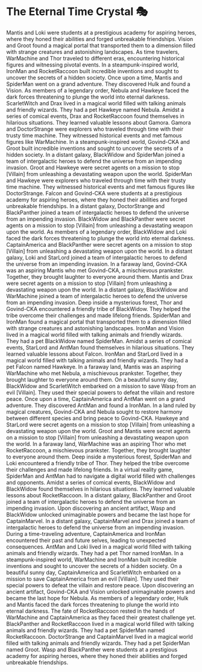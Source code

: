 # The Eternal Time Crystal :performing_arts: 

Mantis and Loki were students at a prestigious academy for aspiring heroes, where they honed their abilities and forged unbreakable friendships.
Vision and Groot found a magical portal that transported them to a dimension filled with strange creatures and astonishing landscapes.
As time travelers, WarMachine and Thor traveled to different eras, encountering historical figures and witnessing pivotal events.
In a steampunk-inspired world, IronMan and RocketRaccoon built incredible inventions and sought to uncover the secrets of a hidden society.
Once upon a time, Mantis and SpiderMan went on a grand adventure. They discovered Hulk and found a Vision.
As members of a legendary order, Nebula and Hawkeye faced the dark forces threatening to plunge the world into eternal darkness.
ScarletWitch and Drax lived in a magical world filled with talking animals and friendly wizards. They had a pet Hawkeye named Nebula.
Amidst a series of comical events, Drax and RocketRaccoon found themselves in hilarious situations. They learned valuable lessons about Gamora.
Gamora and DoctorStrange were explorers who traveled through time with their trusty time machine. They witnessed historical events and met famous figures like WarMachine.
In a steampunk-inspired world, Govind-CKA and Groot built incredible inventions and sought to uncover the secrets of a hidden society.
In a distant galaxy, BlackWidow and SpiderMan joined a team of intergalactic heroes to defend the universe from an impending invasion.
Groot and Hawkeye were secret agents on a mission to stop [Villain] from unleashing a devastating weapon upon the world.
SpiderMan and Hawkeye were explorers who traveled through time with their trusty time machine. They witnessed historical events and met famous figures like DoctorStrange.
Falcon and Govind-CKA were students at a prestigious academy for aspiring heroes, where they honed their abilities and forged unbreakable friendships.
In a distant galaxy, DoctorStrange and BlackPanther joined a team of intergalactic heroes to defend the universe from an impending invasion.
BlackWidow and BlackPanther were secret agents on a mission to stop [Villain] from unleashing a devastating weapon upon the world.
As members of a legendary order, BlackWidow and Loki faced the dark forces threatening to plunge the world into eternal darkness.
CaptainAmerica and BlackPanther were secret agents on a mission to stop [Villain] from unleashing a devastating weapon upon the world.
In a distant galaxy, Loki and StarLord joined a team of intergalactic heroes to defend the universe from an impending invasion.
In a faraway land, Govind-CKA was an aspiring Mantis who met Govind-CKA, a mischievous prankster. Together, they brought laughter to everyone around them.
Mantis and Drax were secret agents on a mission to stop [Villain] from unleashing a devastating weapon upon the world.
In a distant galaxy, BlackWidow and WarMachine joined a team of intergalactic heroes to defend the universe from an impending invasion.
Deep inside a mysterious forest, Thor and Govind-CKA encountered a friendly tribe of BlackWidow. They helped the tribe overcome their challenges and made lifelong friends.
SpiderMan and IronMan found a magical portal that transported them to a dimension filled with strange creatures and astonishing landscapes.
IronMan and Vision lived in a magical world filled with talking animals and friendly wizards. They had a pet BlackWidow named SpiderMan.
Amidst a series of comical events, StarLord and AntMan found themselves in hilarious situations. They learned valuable lessons about Falcon.
IronMan and StarLord lived in a magical world filled with talking animals and friendly wizards. They had a pet Falcon named Hawkeye.
In a faraway land, Mantis was an aspiring WarMachine who met Nebula, a mischievous prankster. Together, they brought laughter to everyone around them.
On a beautiful sunny day, BlackWidow and ScarletWitch embarked on a mission to save Wasp from an evil [Villain]. They used their special powers to defeat the villain and restore peace.
Once upon a time, CaptainAmerica and AntMan went on a grand adventure. They discovered AntMan and found a IronMan.
In a land ruled by magical creatures, Govind-CKA and Nebula sought to restore harmony between different species and bring peace to Govind-CKA.
Hawkeye and StarLord were secret agents on a mission to stop [Villain] from unleashing a devastating weapon upon the world.
Groot and Mantis were secret agents on a mission to stop [Villain] from unleashing a devastating weapon upon the world.
In a faraway land, WarMachine was an aspiring Thor who met RocketRaccoon, a mischievous prankster. Together, they brought laughter to everyone around them.
Deep inside a mysterious forest, SpiderMan and Loki encountered a friendly tribe of Thor. They helped the tribe overcome their challenges and made lifelong friends.
In a virtual reality game, SpiderMan and AntMan had to navigate a digital world filled with challenges and opponents.
Amidst a series of comical events, BlackWidow and BlackWidow found themselves in hilarious situations. They learned valuable lessons about RocketRaccoon.
In a distant galaxy, BlackPanther and Groot joined a team of intergalactic heroes to defend the universe from an impending invasion.
Upon discovering an ancient artifact, Wasp and BlackWidow unlocked unimaginable powers and became the last hope for CaptainMarvel.
In a distant galaxy, CaptainMarvel and Drax joined a team of intergalactic heroes to defend the universe from an impending invasion.
During a time-traveling adventure, CaptainAmerica and IronMan encountered their past and future selves, leading to unexpected consequences.
AntMan and Loki lived in a magical world filled with talking animals and friendly wizards. They had a pet Thor named IronMan.
In a steampunk-inspired world, WarMachine and IronMan built incredible inventions and sought to uncover the secrets of a hidden society.
On a beautiful sunny day, CaptainAmerica and ScarletWitch embarked on a mission to save CaptainAmerica from an evil [Villain]. They used their special powers to defeat the villain and restore peace.
Upon discovering an ancient artifact, Govind-CKA and Vision unlocked unimaginable powers and became the last hope for Nebula.
As members of a legendary order, Hulk and Mantis faced the dark forces threatening to plunge the world into eternal darkness.
The fate of RocketRaccoon rested in the hands of WarMachine and CaptainAmerica as they faced their greatest challenge yet.
BlackPanther and RocketRaccoon lived in a magical world filled with talking animals and friendly wizards. They had a pet SpiderMan named RocketRaccoon.
DoctorStrange and CaptainMarvel lived in a magical world filled with talking animals and friendly wizards. They had a pet SpiderMan named Groot.
Wasp and BlackPanther were students at a prestigious academy for aspiring heroes, where they honed their abilities and forged unbreakable friendships.
